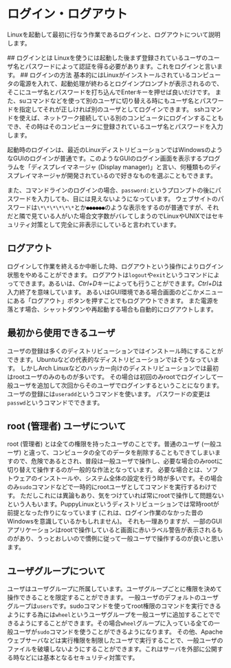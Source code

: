# ログイン・ログアウト
Linuxを起動して最初に行なう作業であるログインと、ログアウトについて説明します。
<div class="outline"></div>
## ログインとは
Linuxを使うには起動した後まず登録されているユーザのユーザ名とパスワードによって認証を得る必要があります。これをログインと言います。
## ログインの方法
基本的にはLinuxがインストールされているコンピュータの電源を入れて、起動処理が終わるとログインプロンプトが表示されるので、そこにユーザ名とパスワードを打ち込んでEnterキーを押せば良いだけです。
また、suコマンドなどを使って別のユーザに切り替える時にもユーザ名とパスワードを指定してそれが正しければ別のユーザとしてログインできます。
sshコマンドを使えば、ネットワーク接続している別のコンピュータにログインすることもでき、その時はそのコンピュータに登録されているユーザ名とパスワードを入力します。

起動時のログインは、最近のLinuxディストリビューションではWindowsのようなGUIのログインが普通です。このようなGUIのログイン画面を表示するプログラムを「ディスプレイマネージャ (Display manager)」と言い、何種類ものディスプレイマネージャが開発されているので好きなものを選ぶこともできます。

また、コマンドラインのログインの場合、`password:`というプロンプトの後にパスワードを入力しても、目には見えないようになっています。
ウェブサイトのパスワードは`\*\*\*\*\*\*`とか`●●●●●●`のような表示をするのが普通ですが、それだと隣で見ている人がいた場合文字数がバレてしまうのでLinuxやUNIXではセキュリティ対策として完全に非表示にしていると言われています。
## ログアウト
ログインして作業を終えるか中断した時、ログアウトという操作によりログイン状態をやめることができます。
ログアウトは`logout`や`exit`というコマンドによってできます。あるいは、*Ctrl+D*キーによっても行うことができます。*Ctrl+D*は入力終了を意味しています。
あるいはGUI環境である場合画面のどこかメニューにある「ログアウト」ボタンを押すことでもログアウトできます。
また電源を落とす場合、シャットダウンや再起動する場合も自動的にログアウトします。
## 最初から使用できるユーザ
ユーザの登録は多くのディストリビューションではインストール時にすることができます。Ubuntuなどの代表的なディストリビューションではそうなっています。
しかしArch Linuxなどのハッカー向けのディストリビューションでは最初はrootユーザのみのものが多いです。
その場合は初回のみrootでログインして一般ユーザを追加して次回からそのユーザでログインするということになります。
ユーザの登録には`useradd`というコマンドを使います。
パスワードの変更は`passwd`というコマンドでできます。
## root (管理者) ユーザについて
root (管理者) とは全ての権限を持ったユーザのことです。普通のユーザ (一般ユーザ) と違って、コンピュータの全てのデータを削除することもできてしまいますので、危険であるとされ、普段は一般ユーザで操作し、必要な場合のみrootに切り替えて操作するのが一般的な作法となっています。
必要な場合とは、ソフトウェアのインストールや、システム全体の設定を行う時が多いです。その場合のみ`sudo`コマンドなどで一時的にrootユーザとしてコマンドを実行するわけです。
ただしこれには異論もあり、気をつけていれば常にrootで操作して問題ないという人もいます。PuppyLinuxというディストリビューションでは常時rootが前提となった作りになっています (これは、ログイン作業のなかった昔のWindowsを意識しているかもしれません)。
それも一理ありますが、一部のGUIアプリケーションはrootで操作していると画面に赤いラベル警告が表示されるものがあり、うっとおしいので慣例に従って一般ユーザで操作するのが良いと思います。
## ユーザグループについて
ユーザはユーザグループに所属しています。ユーザグループごとに権限を決めて操作できることを限定することができます。
一般ユーザのデフォルトのユーザグループは`users`です。sudoコマンドを使ってroot権限のコマンドを実行できるようにする為には`wheel`というユーザグループを一般ユーザに追加することでできるようにすることができます。その場合`wheel`グループに入っている全ての一般ユーザが`sudo`コマンドを使うことができるようになります。
その他、Apacheウェブサーバなどは実行権限を制限したユーザで実行することで、一般ユーザのファイルを破壊しないようにすることができます。これはサーバを外部に公開する時などには基本となるセキュリティ対策です。

